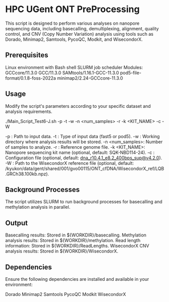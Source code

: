 # HPC UGent ONT PreProcessing
This script is designed to perform various analyses on nanopore sequencing data, including basecalling, demultiplexing, alignment, quality control, and CNV (Copy Number Variation) analysis using tools such as Dorado, Minimap2, Samtools, PycoQC, Modkit, and WisecondorX.

## Prerequisites

Linux environment with Bash shell
SLURM job scheduler
Modules:
GCCcore/11.3.0
GCC/11.3.0
SAMtools/1.16.1-GCC-11.3.0
pod5-file-format/0.1.8-foss-2022a
minimap2/2.24-GCCcore-11.3.0

## Usage
Modify the script's parameters according to your specific dataset and analysis requirements.

./Main_Script_Test6-J.sh -p <InputDataPath> -t <InputDataType> -w <WORKDIR> -n <num_samples> -r <REF> -k <KIT_NAME> -c <CONFIG> -W <WISECONDORREF>

-p <InputDataPath>: Path to input data.
-t <InputDataType>: Type of input data (fast5 or pod5).
-w <WORKDIR>: Working directory where analysis results will be stored.
-n <num_samples>: Number of samples to analyze.
-r <REF>: Reference genome file.
-k <KIT_NAME>: Nanopore sequencing kit name (optional, default: SQK-NBD114-24).
-c <CONFIG>: Configuration file (optional, default: dna_r10.4.1_e8.2_400bps_sup@v4.2.0).
-W <WISECONDORREF>: Path to the WisecondorX reference file (optional, default: /kyukon/data/gent/shared/001/gvo00115/ONT_cfDNA/WisecondorX_ref/LQB.GRCh38.100kb.npz).

## Background Processes

The script utilizes SLURM to run background processes for basecalling and methylation analysis in parallel.

## Output

Basecalling results: Stored in ${WORKDIR}/basecalling.
Methylation analysis results: Stored in ${WORKDIR}/methylation.
Read length information: Stored in ${WORKDIR}/ReadLengths.
WisecondorX CNV analysis results: Stored in ${WORKDIR}/WisecondorX.

## Dependencies
Ensure the following dependencies are installed and available in your environment:

Dorado
Minimap2
Samtools
PycoQC
Modkit
WisecondorX



